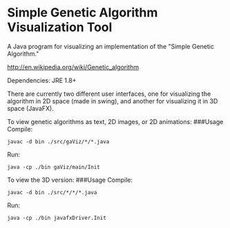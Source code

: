 Simple Genetic Algorithm Visualization Tool
=================

A Java program for visualizing an implementation of the "Simple Genetic Algorithm."

http://en.wikipedia.org/wiki/Genetic_algorithm

Dependencies: JRE 1.8+

There are currently two different user interfaces, one for visualizing the algorithm in 2D space (made in swing), and another for visualizing it in 3D space (JavaFX).

To view genetic algorithms as text, 2D images, or 2D animations:
###Usage
Compile:
```Shell
javac -d bin ./src/gaViz/*/*.java
```

Run:
```Shell
java -cp ./bin gaViz/main/Init
```

To view the 3D version:
###Usage
Compile:
```Shell
javac -d bin ./src/*/*/*.java
```

Run:
```Shell
java -cp ./bin javafxDriver.Init
```